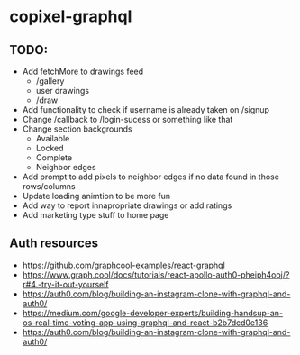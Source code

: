 # copixel-graphql

## TODO:
- Add fetchMore to drawings feed 
  - /gallery
  - user drawings
  - /draw
- Add functionality to check if username is already taken on /signup
- Change /callback to /login-sucess or something like that
- Change section backgrounds
  - Available
  - Locked
  - Complete
  - Neighbor edges
- Add prompt to add pixels to neighbor edges if no data found in those rows/columns
- Update loading animtion to be more fun
- Add way to report innapropriate drawings or add ratings
- Add marketing type stuff to home page

## Auth resources
- https://github.com/graphcool-examples/react-graphql
- https://www.graph.cool/docs/tutorials/react-apollo-auth0-pheiph4ooj/?r#4.-try-it-out-yourself
- https://auth0.com/blog/building-an-instagram-clone-with-graphql-and-auth0/
- https://medium.com/google-developer-experts/building-handsup-an-os-real-time-voting-app-using-graphql-and-react-b2b7dcd0e136
- https://auth0.com/blog/building-an-instagram-clone-with-graphql-and-auth0/
